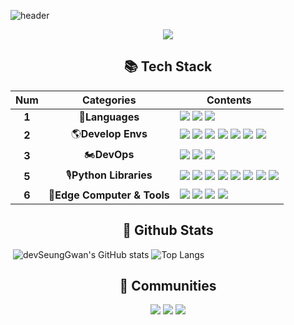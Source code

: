 ![header](https://capsule-render.vercel.app/api?type=waving&color=timeGradient&height=300&section=header&text=devSeungGwan&fontSize=70&animation=fadeIn&desc=Github&descAlignY=30&reversal=true)

<div align='center'>
	<a href="https://hits.seeyoufarm.com"><img src="https://hits.seeyoufarm.com/api/count/incr/badge.svg?url=https%3A%2F%2Fgithub.com%2FdevSeungGwan%2Fhit-counter&count_bg=%233D9EC8&title_bg=%23555555&icon=&icon_color=%23E7E7E7&title=hits&edge_flat=false"/></a>
</div>

<div align='center'>
	<h2>
        📚 Tech Stack
    </h2>
</div>



|  Num  |        Categories         | Contents                                                     |
| :---: | :-----------------------: | ------------------------------------------------------------ |
| **1** |      🎨**Languages**       | <img src="https://img.shields.io/badge/Python-3776AB?style=flat-square&logo=python&logoColor=white"/> <img src="https://img.shields.io/badge/Java-007396?style=flat-square&logo=Java&logoColor=white"/>  <img src="https://img.shields.io/badge/CSharp-239120?style=flat-square&logo=c%20sharp&logoColor=white"/> |
| **2** |     🌎**Develop Envs**     | <img src="https://img.shields.io/badge/VSCODE-007ACC?style=flat-square&logo=Visual%20Studio%20Code&logoColor=white"/> <img src="https://img.shields.io/badge/Git-F05032?style=flat-square&logo=Git&logoColor=white"/> <img src="https://img.shields.io/badge/Github-181717?style=flat-square&logo=GitHub&logoColor=white"/> <img src="https://img.shields.io/badge/Teams-6264A7?style=flat-square&logo=Microsoft%20Teams&logoColor=white"/> <img src="https://img.shields.io/badge/Sharepoint-0078D4?style=flat-square&logo=Microsoft%20SharePoint&logoColor=white"/> <img src="https://img.shields.io/badge/WSL-4D4D4D?style=flat-square&logo=Windows%20Terminal&logoColor=white"/> <img src="https://img.shields.io/badge/ubuntu-E95420?style=flat-square&logo=Ubuntu&logoColor=white"/> |
| **3** |   🏍**DevOps**    | <img src="https://img.shields.io/badge/Docker-2496ED?style=flat-square&logo=Docker&logoColor=white"/> <img src="https://img.shields.io/badge/Jenkins-D24939?style=flat-square&logo=Jenkins&logoColor=white"/> <img src="https://img.shields.io/badge/AWS%20EC2-232F3E?style=flat-square&logo=Amazon%20AWS&logoColor=white"/> |
| **5** |   🎙**Python Libraries**   | <img src="https://img.shields.io/badge/Keras-D00000?style=flat-square&logo=Keras&logoColor=white"/> <img src="https://img.shields.io/badge/Pytorch-EE4C2C?style=flat-square&logo=Pytorch&logoColor=white"/> <img src="https://img.shields.io/badge/Scikit%20Learn-F7931E?style=flat-square&logo=scikit-learn&logoColor=white"/> <img src="https://img.shields.io/badge/Jupyter-F37626?style=flat-square&logo=Jupyter&logoColor=white"/> <img src="https://img.shields.io/badge/Numpy-013243?style=flat-square&logo=Numpy&logoColor=white"/> <img src="https://img.shields.io/badge/Pycaret-27aae0?style=flat-square&logo=scikit-learn&logoColor=white"/> <img src="https://img.shields.io/badge/PanasProfiling-cc5c29?style=flat-square&logo=pandas&logoColor=white"/> <img src="https://img.shields.io/badge/Black-000000?style=flat-square&logo=python&logoColor=white"/> |
| **6** | 🚥**Edge Computer & Tools** | <img src="https://img.shields.io/badge/Nvidia%20Jetson-76B900?style=flat-square&logo=Nvidia&logoColor=white"/> <img src="https://img.shields.io/badge/Coral%20dev%20board-ff796b?style=flat-square&logo=&logoColor=white"/> <img src="https://img.shields.io/badge/Raspberry%20Pi-A22846?style=flat-square&logo=Raspberry%20Pi&logoColor=white"/> <img src="https://img.shields.io/badge/ZED-0f0f11?style=flat-square&logo=&logoColor=white"/> |





<div align='center'>
	<h2>
        🌵 Github Stats
    </h2>
</div>

​    ![devSeungGwan's GitHub stats](https://github-readme-stats.vercel.app/api?username=devSeungGwan&show_icons=True&count_private=true&theme=dracula&hide_rank=true&hide_title=true) ![Top Langs](https://github-readme-stats.vercel.app/api/top-langs/?username=devSeungGwan&theme=dracula&layout=compact)





<div align='center'>
	<h2>
        👀 Communities
    </h2>
    <a href="https://velog.io/@devSeungGwan"><img src="https://img.shields.io/badge/velog-1DBF73?style=flat-square&logo=Vimeo&logoColor=white"/></a>
    <a href="https://www.rocketpunch.com/@devSeungGwan"><img src="https://img.shields.io/badge/Rocket Punch-4d62fe?style=flat-square&logo=&logoColor=white"/></a>
    <a href="https://solved.ac/profile/gtr7852"><img src="https://img.shields.io/badge/solved.ac-17ce3a?style=flat-square&logo=&logoColor=white"/></a>
</div>

